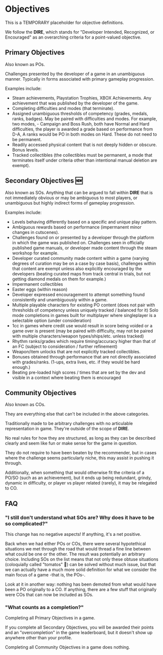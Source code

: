 # Objectives

This is a TEMPORARY placeholder for objective definitions.

We follow the **DIRE**, which stands for "Developer Intended, Recognized, or Encouraged" as an overarching criteria for a point-valued objective.

## Primary Objectives
Also known as POs.

Challenges presented by the developer of a game in an unambiguous manner. Typically in forms associated with primary gameplay progression.

Examples include: 
- Steam achievements, Playstation Trophies, XBOX Achievements. Any achievement that was published by the developer of the game.
- Completing difficulties and modes (that terminate).
- Assigned unambiguous thresholds of competency (grades, medals, ranks, badges). May be paired with difficulties and modes. For example, two modes, - Campaign and Boss Rush, both have Normal and Hard difficulties, the player is awarded a grade based on performance from D-A, A ranks would be PO in both modes on Hard. These do not need to be permanent.
- Readily accessed physical content that is not deeply hidden or obscure. Bonus levels.
- Tracked collectibles (the collectibles must be permanent, a mode that terminates itself under criteria other than intentional manual deletion are exempt).

## Secondary Objectives :new:
Also known as SOs.
Anything that can be argued to fall within **DIRE** that is not immediately obvious or may be ambiguous to most players, or unambiguous but highly indirect forms of gameplay progression.

Examples include:
- Levels behaving differently based on a specific and unique play pattern.
- Ambiguous rewards based on performance (impermanent minor changes in cutscenes).
- Challenges found on or presented by a developer through the platform in which the game was published on. Challenges seen in officially published game manuals, or developer made content through the steam workshop for example.
- Developer curated community made content within a game (varying degrees of curation may be on a case by case basis), challenges within that content are exempt unless also explicitly encouraged by the developers (beating curated maps from track central in trials, but not getting diamond medals on them for example.)
- Impermanent collectibles
- Easter eggs (within reason)
- Developer expressed encouragement to attempt something found consistently and unambiguously within a game.
- Multiple playable characters for existing PO content (does not pair with thresholds of competency unless uniquely tracked / balanced for it)
Solo mode completions in games built for multiplayer where singleplayer is a selectable option (under consideration)
- 1cc in games where credit use would result in score being voided or a game over is present (may be paired with difficulty, may not be paired with multiple characters/weapon types/ships/etc. unless tracked)
- Rhythm ranks/grades which require timing/accuracy higher than that of an FC (subject to consideration / further refinement)
- Weapon/item unlocks that are not explicitly tracked collectibles.
- Bonuses obtained through performance that are not directly associated with grades/ranks. (1-ups, extra lives, etc. if they would be hard enough.)
- Beating pre-loaded high scores / times that are set by the dev and visible in a context where beating them is encouraged

## Community Objectives
Also known as COs.

They are everything else that can't be included in the above categories.

Traditionally made to be arbitrary challenges with no articulable representation in game. They're outside of the scope of **DIRE**.

No real rules for how they are structured, as long as they can be described clearly and seem like fun or make sense for the game in question.

They do not require to have been beaten by the recommender, but in cases where the challenge seems particularly niche, this may assist in pushing it through.

Additionally, when something that would otherwise fit the criteria of a PO/SO (such as an achievement), but it ends up being redundant, grindy, dynamic in difficulty, or player vs player related (rarely), it may be relegated to CO.


## FAQ

### "I still don't understand what SOs are? Why does it have to be so complicated?"
This change has no negative aspects! If anything, it's a net positive.

Back when we had either POs or COs, there were several hypotethical situations we met through the road that would thread a fine line between what could be one or the other. The result was potentially an arbitrary choice.
Including SOs on the list means that not only these obtuse situations (coloquially called "tomatos" :tomato:) can be solved without much issue, but that we can actually have a much more solid definition for what we consider the main focus of a game -that is, the POs-.

Look at it in another way: nothing has been demoted from what would have been a PO originally to a CO. If anything, there are a few stuff that originally were COs that can now be included as SOs.

### "What counts as a completion?"
Completing all Primary Objectives in a game.

If you complete all Secondary Objectives, you will be awarded their points and an "overcompletion" in the game leaderboard, but it doesn't show up anywhere other than your profile.

Completing all Community Objectives in a game does nothing.
